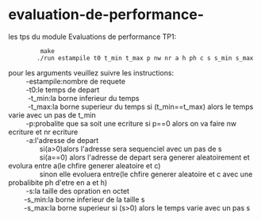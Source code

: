 # evaluation-de-performance-
les tps du module Evaluations de performance 
TP1:  

             make           
            ./run estampile t0 t_min t_max p nw nr a h ph c s s_min s_max  
pour les arguments veuillez suivre les instructions:  
&nbsp;&nbsp;&nbsp;&nbsp;&nbsp;&nbsp;&nbsp;&nbsp;    -estampile:nombre de requete  
&nbsp;&nbsp;&nbsp;&nbsp;&nbsp;&nbsp;&nbsp;&nbsp;    -t0:le temps de depart  
&nbsp;&nbsp;&nbsp;&nbsp;  &nbsp;&nbsp;&nbsp;&nbsp;  -t_min:la borne inferieur du temps  
&nbsp;&nbsp;&nbsp;&nbsp;  &nbsp;&nbsp;&nbsp;&nbsp;  -t_max:la borne superieur du temps si (t_min==t_max) alors le temps varie avec un pas de t_min  
   &nbsp;&nbsp;&nbsp;&nbsp; &nbsp;&nbsp;&nbsp;&nbsp;-p:probalite que sa soit une ecriture si p==0 alors on va faire nw ecriture et nr ecriture  
   &nbsp;&nbsp;&nbsp;&nbsp;&nbsp;&nbsp;&nbsp;&nbsp; -a:l'adresse de depart  
          &nbsp;&nbsp;&nbsp;&nbsp;&nbsp;&nbsp;&nbsp;&nbsp;&nbsp;&nbsp;&nbsp;&nbsp;&nbsp;&nbsp;&nbsp;&nbsp;si(a>0)alors l'adresse sera sequenciel avec un pas de s  
          &nbsp;&nbsp;&nbsp;&nbsp;&nbsp;&nbsp;&nbsp;&nbsp;&nbsp;&nbsp;&nbsp;&nbsp;&nbsp;&nbsp;&nbsp;&nbsp;si(a==0) alors l'adresse de depart sera generer aleatoirement et evolura entre a(le chfire generer aleatoire et c)  
          &nbsp;&nbsp;&nbsp;&nbsp;&nbsp;&nbsp;&nbsp;&nbsp;&nbsp;&nbsp;&nbsp;&nbsp;&nbsp;&nbsp;&nbsp;&nbsp;sinon elle evoluera entre(le chfire generer aleatoire et c avec une probalibite ph d'etre en a et h)  
   &nbsp;&nbsp;&nbsp;&nbsp; &nbsp;&nbsp;&nbsp;&nbsp;-s:la taille des opration en octet  
    &nbsp;&nbsp;&nbsp;&nbsp;&nbsp;&nbsp;&nbsp;&nbsp;-s_min:la borne inferieur de la taille s  
    &nbsp;&nbsp;&nbsp;&nbsp;&nbsp;&nbsp;&nbsp;&nbsp;-s_max:la borne superieur  si (s>0) alors le temps varie avec un pas s
    
